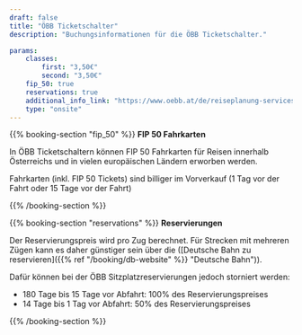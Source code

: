 ```yaml
---
draft: false
title: "ÖBB Ticketschalter"
description: "Buchungsinformationen für die ÖBB Ticketschalter."

params:
    classes:
        first: "3,50€"
        second: "3,50€"
    fip_50: true
    reservations: true
    additional_info_link: "https://www.oebb.at/de/reiseplanung-services/am-bahnhof/bahnhofsinformation"
    type: "onsite"
---
```


{{% booking-section "fip_50" %}}
**FIP 50 Fahrkarten**

In ÖBB Ticketschaltern können FIP 50 Fahrkarten für Reisen innerhalb Österreichs und in vielen europäischen Ländern erworben werden.

Fahrkarten (inkl. FIP 50 Tickets) sind billiger im Vorverkauf (1 Tag vor der Fahrt oder 15 Tage vor der Fahrt)

{{% /booking-section %}}

{{% booking-section "reservations" %}}
**Reservierungen**

Der Reservierungspreis wird pro Zug berechnet. Für Strecken mit mehreren Zügen kann es daher günstiger sein über die ([Deutsche Bahn zu reservieren]({{% ref "/booking/db-website" %}} "Deutsche Bahn")).

Dafür können bei der ÖBB Sitzplatzreservierungen jedoch storniert werden:

- 180 Tage bis 15 Tage vor Abfahrt: 100% des Reservierungspreises
- 14 Tage bis 1 Tag vor Abfahrt: 50% des Reservierungspreises

{{% /booking-section %}}
